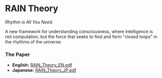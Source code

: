 # RAIN Theory

*Rhythm is All You Need.*

A new framework for understanding consciousness, where intelligence is not computation, but the force that seeks to find and form "closed loops" in the rhythms of the universe.

### The Paper
- **English:** [RAIN_Theory_EN.pdf](./RAIN_Theory_EN.pdf)
- **Japanese:** [RAIN_Theory_JP.pdf](./RAIN_Theory_JP.pdf)
